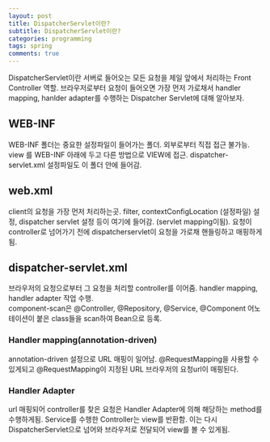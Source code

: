 ```yaml
---
layout: post
title: DispatcherServlet이란?
subtitle: DispatcherServlet이란?
categories: programming
tags: spring
comments: true
---
```


DispatcherServlet이란 서버로 들어오는 모든 요청을 제일 앞에서 처리하는 Front Controller 역할. 
브라우저로부터 요청이 들어오면 가장 먼저 가로채서 handler mapping, hanlder adapter를 수행하는 Dispatcher Servlet에 대해 알아보자.

## WEB-INF
WEB-INF 폴더는 중요한 설정파일이 들어가는 폴더. 외부로부터 직접 접근 불가능. view 를 WEB-INF 아래에 두고 다른 방법으로 VIEW에 접근. dispatcher-servlet.xml 설정파일도 이 폴더 안에 들어감. 

## web.xml
client의 요청을 가장 먼저 처리하는곳. filter, contextConfigLocation (설정파일) 설정, dispatcher servlet 설정 등이 여기에 들어감. (servlet mapping이됨). 요청이 controller로 넘어가기 전에 dispatcherservlet이 요청을 가로채 핸들링하고 매핑하게됨. 

## dispatcher-servlet.xml
브라우저의 요청으로부터 그 요청을 처리할 controller를 이어줌. handler mapping, handler adapter 작업 수행.  
component-scan은 @Controller, @Repository, @Service, @Component 어노테이션이 붙은 class들을 scan하여 Bean으로 등록.

### Handler mapping(annotation-driven)
annotation-driven 설정으로 URL 매핑이 일어남. @RequestMapping을 사용할 수 있게되고 @RequestMapping이 지정된 URL 브라우저의 요청url이 매핑된다. 

### Handler Adapter
url 매핑되어 controller를 찾은 요청은 Handler Adapter에 의해 해당하는 method를 수행하게됨. Service를 수행한 Controller는 view를 반환함. 이는 다시 DispatcherServlet으로 넘어와 브라우저로 전달되어 view를 볼 수 있게됨.